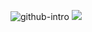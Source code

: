 ![github-intro](https://github.com/RianulAmin/RianulAmin/assets/146021099/98534104-c16b-4b5d-b119-68681fa5fd40)
<a href="https://leetcode.com/RianulAmin/">![](https://leetcard.jacoblin.cool/RianulAmin?width=500&height=200)</a>
